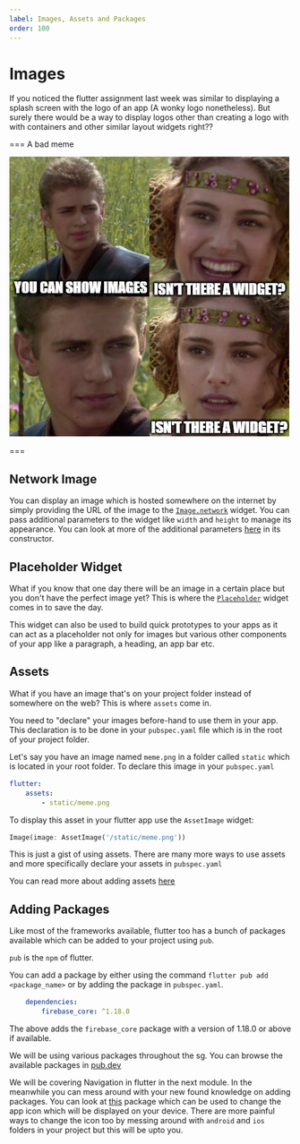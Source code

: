 ```yaml
---
label: Images, Assets and Packages
order: 100
---
```


# Images

If you noticed the flutter assignment last week was similar to displaying a splash screen with the logo of an app (A wonky logo nonetheless). But surely there would be a way to display logos other than creating a logo with with containers and other similar layout widgets right??

=== A bad meme

![**Absolutely YES!**](../static/meme1.png)

===

## Network Image

You can display an image which is hosted somewhere on the internet by simply providing the URL of the image to the [`Image.network`](https://api.flutter.dev/flutter/widgets/Image/Image.network.html) widget. You can pass additional parameters to the widget like `width` and `height` to manage its appearance. You can look at more of the additional parameters [here](https://api.flutter.dev/flutter/widgets/Image/Image.network.html) in its constructor.

## Placeholder Widget

What if you know that one day there will be an image in a certain place but you don't have the perfect image yet? This is where the [`Placeholder`](https://api.flutter.dev/flutter/widgets/Placeholder-class.html) widget comes in to save the day.

This widget can also be used to build quick prototypes to your apps as it can act as a placeholder not only for images but various other components of your app like a paragraph, a heading, an app bar etc.

## Assets

What if you have an image that's on your project folder instead of somewhere on the web? This is where `assets` come in.

You need to "declare" your images before-hand to use them in your app.
This declaration is to be done in your `pubspec.yaml` file which is in the root of your project folder.

Let's say you have an image named `meme.png` in a folder called `static` which is located in your root folder. To declare this image in your `pubspec.yaml`

```yaml
flutter:
    assets:
        - static/meme.png
```

To display this asset in your flutter app use the `AssetImage` widget:
```dart
Image(image: AssetImage('/static/meme.png'))
```

This is just a gist of using assets. There are many more ways to use assets and more specifically declare your assets in `pubspec.yaml`

You can read more about adding assets [here](https://docs.flutter.dev/development/ui/assets-and-images)

## Adding Packages

Like most of the frameworks available, flutter too has a bunch of packages available which can be added to your project using `pub`.

`pub` is the `npm` of flutter.

You can add a package by either using the command `flutter pub add <package_name>` or by adding the package in `pubspec.yaml`.

```yaml
    dependencies:
        firebase_core: ^1.18.0
```

The above adds the `firebase_core` package with a version of 1.18.0 or above if available.

We will be using various packages throughout the sg. You can browse the available packages in [pub.dev](https://pub.dev/)

We will be covering Navigation in flutter in the next module. In the meanwhile you can mess around with your new found knowledge on adding packages. You can look at [this](https://pub.dev/packages/flutter_launcher_icons) package which can be used to change the app icon which will be displayed on your device. There are more painful ways to change the icon too by messing around with `android` and `ios` folders in your project but this will be upto you.

